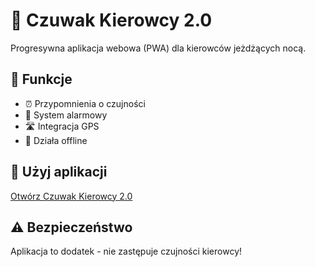 # 🚗 Czuwak Kierowcy 2.0

Progresywna aplikacja webowa (PWA) dla kierowców jeżdżących nocą.

## 🎯 Funkcje
- ⏰ Przypomnienia o czujności
- 🚨 System alarmowy
- 🛣️ Integracja GPS
- 📱 Działa offline

## 🚀 Użyj aplikacji
[Otwórz Czuwak Kierowcy 2.0](https://TWOJA-NAZWA.github.io/czuwak-kierowcy-2-0)

## ⚠️ Bezpieczeństwo
Aplikacja to dodatek - nie zastępuje czujności kierowcy!
